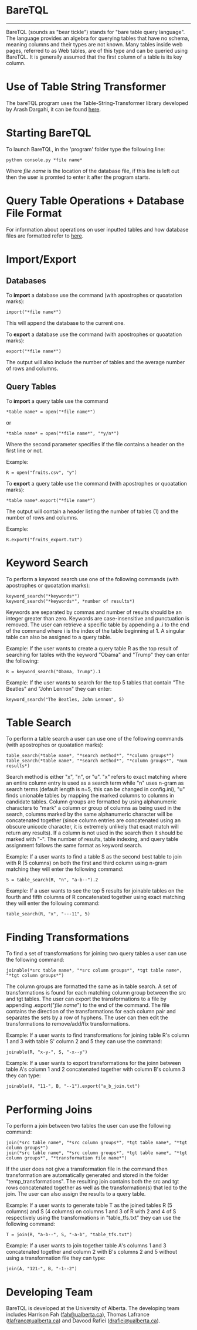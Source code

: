 # BareTQL 
---  
BareTQL (sounds as "bear tickle") stands for "bare table query language". The language 
provides an algebra for querying tables that have no schema, meaning columns and their 
types are not known. Many tables inside web pages, referred to as Web tables, are of this 
type and can be queried using BareTQL. It is generally assumed that the first column of a 
table is its key column.

# Use of Table String Transformer
The bareTQL program uses the Table-String-Transformer library developed by Arash Dargahi, it can be found [here](https://github.com/arashdn/table-string-transformer).

# Starting BareTQL
To launch BareTQL, in the 'program' folder type the following line:

    python console.py *file name*

Where *file name* is the location of the database file, if this line is left out then the user is promted to enter it after the program starts.

# Query Table Operations + Database File Format

For information about operations on user inputted tables and how database files are formatted refer to [here](https://github.com/HarrisonFah/baretql_console/blob/master/queryTableOperations.md).

# Import/Export

## Databases
To **import** a database use the command (with apostrophes or quoatation marks): 

    import("*file name*")
    
This will append the database to the current one.

To **export** a database use the command (with apostrophes or quoatation marks): 

    export("*file name*")
    
The output will also include the number of tables and the average number of rows and columns.

## Query Tables

To **import** a query table use the command

    *table name* = open("*file name*")

or

    *table name* = open("*file name*", "*y/n*")

Where the second parameter specifies if the file contains a header on the first line or not.

Example:

    R = open("fruits.csv", "y")

To **export** a query table use the command (with apostrophes or quoatation marks):

    *table name*.export("*file name*")

The output will contain a header listing the number of tables (1) and the number of rows and columns. 

Example:

    R.export("fruits_export.txt")

# Keyword Search

To perform a keyword search use one of the following commands (with apostrophes or quoatation marks):

    keyword_search("*keywords*")
    keyword_search("*keywords*", *number of results*)

Keywords are separated by commas and number of results should be an integer greater than zero. Keywords are case-insensitive and punctuation is removed. The user can retrieve a specific table by appending a .i to the end of the command where i is the index of the table beginning at 1. A singular table can also be assigned to a query table.

Example: If the user wants to create a query table R as the top result of searching for tables with the keyword "Obama" and "Trump" they can enter the following:

    R = keyword_search("Obama, Trump").1

Example: If the user wants to search for the top 5 tables that contain "The Beatles" and "John Lennon" they can enter:

    keyword_search("The Beatles, John Lennon", 5)

# Table Search

To perform a table search a user can use one of the following commands (with apostrophes or quoatation marks):

    table_search(*table name*, "*search method*", "*column groups*")
    table_search(*table name*, "*search method*", "*column groups*", *num results*)

Search method is either "x", "n", or "u". "x" refers to exact matching where an entire column entry is used as a search term while "n" uses n-gram as search terms (default length is n=5, this can be changed in config.ini), "u" finds unionable tables by mapping the marked columns to columns in candidate tables. Column groups are formatted by using alphanumeric characters to "mark" a column or group of columns as being used in the search, columns marked by the same alphanumeric character will be concatenated together (since column entries are concatenated using an obscure unicode character, it is extremely unlikely that exact match will return any results). If a column is not used in the search then it should be marked with "-". The number of results, table indexing, and query table assignment follows the same format as keyword search.

Example: If a user wants to find a table S as the second best table to join with R (5 columns) on both the first and third column using n-gram matching they will enter the following command:

    S = table_search(R, "n", "a-b--").2

Example: If a user wants to see the top 5 results for joinable tables on the fourth and fifth columns of R concatenated together using exact matching they will enter the following command:

    table_search(R, "x", "---11", 5)

# Finding Transformations

To find a set of transformations for joining two query tables a user can use the following command:

    joinable(*src table name*, "*src column groups*", *tgt table name*, "*tgt column groups*")

The column groups are formatted the same as in table search. A set of transformations is found for each matching column group between the src and tgt tables. The user can export the transformations to a file by appending .export("*file name*") to the end of the command. The file contains the direction of the transformations for each column pair and separates the sets by a row of hyphens. The user can then edit the transformations to remove/add/fix transformations.

Example: If a user wants to find transformations for joining table R's column 1 and 3 with table S' column 2 and 5 they can use the command:

    joinable(R, "x-y-", S, "-x--y")

Example: If a user wants to export transformations for the joinn between table A's column 1 and 2 concatenated together with column B's column 3 they can type:

    joinable(A, "11-", B, "--1").export("a_b_join.txt")

# Performing Joins

To perform a join between two tables the user can use the following command:

    join(*src table name*, "*src column groups*", *tgt table name*, "*tgt column groups*")
    join(*src table name*, "*src column groups*", *tgt table name*, "*tgt column groups*", "*transformation file name*")

If the user does not give a transformation file in the command then transformation are automatically generated and stored in the folder "temp_transformations". The resulting join contains both the src and tgt rows concatenated together as well as the transformation(s) that led to the join. The user can also assign the results to a query table.

Example: If a user wants to generate table T as the joined tables R (5 columns) and S (4 columns) on columns 1 and 3 of R with 2 and 4 of S respectively using the transformations in "table_tfs.txt" they can use the following command:

    T = join(R, "a-b--", S, "-a-b", "table_tfs.txt")

Example: If a user wants to join together table A's columns 1 and 3 concatenated together and column 2 with B's columns 2 and 5 without using a transformation file they can type:

    join(A, "121-", B, "-1--2")

# Developing Team

BareTQL is developed at the University of Alberta. The developing team includes Harrison Fah (fah@ualberta.ca), Thomas Lafrance (tlafranc@ualberta.ca) and Davood Rafiei (drafiei@ualberta.ca).  



